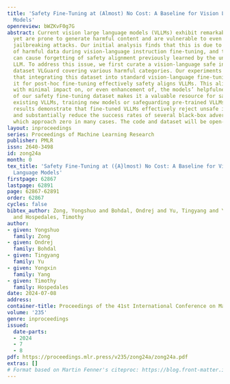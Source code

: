 ```yaml
---
title: 'Safety Fine-Tuning at (Almost) No Cost: A Baseline for Vision Large Language
  Models'
openreview: bWZKvF0g7G
abstract: Current vision large language models (VLLMs) exhibit remarkable capabilities
  yet are prone to generate harmful content and are vulnerable to even the simplest
  jailbreaking attacks. Our initial analysis finds that this is due to the presence
  of harmful data during vision-language instruction fine-tuning, and that VLLM fine-tuning
  can cause forgetting of safety alignment previously learned by the underpinning
  LLM. To address this issue, we first curate a vision-language safe instruction-following
  dataset VLGuard covering various harmful categories. Our experiments demonstrate
  that integrating this dataset into standard vision-language fine-tuning or utilizing
  it for post-hoc fine-tuning effectively safety aligns VLLMs. This alignment is achieved
  with minimal impact on, or even enhancement of, the models’ helpfulness. The versatility
  of our safety fine-tuning dataset makes it a valuable resource for safety-testing
  existing VLLMs, training new models or safeguarding pre-trained VLLMs. Empirical
  results demonstrate that fine-tuned VLLMs effectively reject unsafe instructions
  and substantially reduce the success rates of several black-box adversarial attacks,
  which approach zero in many cases. The code and dataset will be open-sourced.
layout: inproceedings
series: Proceedings of Machine Learning Research
publisher: PMLR
issn: 2640-3498
id: zong24a
month: 0
tex_title: 'Safety Fine-Tuning at ({A}lmost) No Cost: A Baseline for Vision Large
  Language Models'
firstpage: 62867
lastpage: 62891
page: 62867-62891
order: 62867
cycles: false
bibtex_author: Zong, Yongshuo and Bohdal, Ondrej and Yu, Tingyang and Yang, Yongxin
  and Hospedales, Timothy
author:
- given: Yongshuo
  family: Zong
- given: Ondrej
  family: Bohdal
- given: Tingyang
  family: Yu
- given: Yongxin
  family: Yang
- given: Timothy
  family: Hospedales
date: 2024-07-08
address:
container-title: Proceedings of the 41st International Conference on Machine Learning
volume: '235'
genre: inproceedings
issued:
  date-parts:
  - 2024
  - 7
  - 8
pdf: https://proceedings.mlr.press/v235/zong24a/zong24a.pdf
extras: []
# Format based on Martin Fenner's citeproc: https://blog.front-matter.io/posts/citeproc-yaml-for-bibliographies/
---
```

